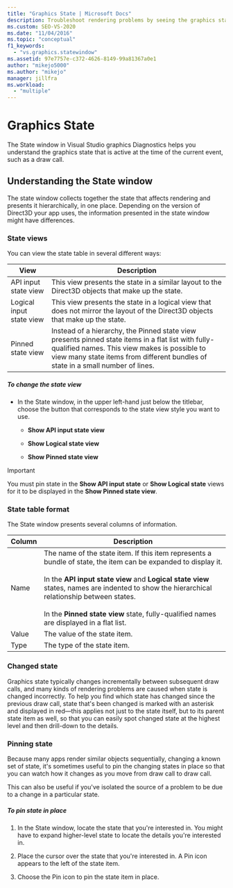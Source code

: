 ```yaml
---
title: "Graphics State | Microsoft Docs"
description: Troubleshoot rendering problems by seeing the graphics state for each draw call. The parts of the state that changed from the previous call are highlighted.
ms.custom: SEO-VS-2020
ms.date: "11/04/2016"
ms.topic: "conceptual"
f1_keywords:
  - "vs.graphics.statewindow"
ms.assetid: 97e7757e-c372-4626-8149-99a81367a0e1
author: "mikejo5000"
ms.author: "mikejo"
manager: jillfra
ms.workload:
  - "multiple"
---
```

# Graphics State
The State window in Visual Studio graphics Diagnostics helps you understand the graphics state that is active at the time of the current event, such as a draw call.

## Understanding the State window
 The state window collects together the state that affects rendering and presents it hierarchically, in one place. Depending on the version of Direct3D your app uses, the information presented in the state window might have differences.

### State views
 You can view the state table in several different ways:

|View|Description|
|----------|-----------------|
|API input state view|This view presents the state in a similar layout to the Direct3D objects that make up the state.|
|Logical input state view|This view presents the state in a logical view that does not mirror the layout of the Direct3D objects that make up the state.|
|Pinned state view|Instead of a hierarchy, the Pinned state view presents pinned state items in a flat list with fully-qualified names. This view makes is possible to view many state items from different bundles of state in a small number of lines.|

##### To change the state view

- In the State window, in the upper left-hand just below the titlebar, choose the button that corresponds to the state view style you want to use.

  - **Show API input state view**

  - **Show Logical state view**

  - **Show Pinned state view**

> [!IMPORTANT]
> You must pin state in the **Show API input state** or **Show Logical state** views for it to be displayed in the **Show Pinned state view**.

### State table format
 The State window presents several columns of information.

|Column|Description|
|------------|-----------------|
|Name|The name of the state item. If this item represents a bundle of state, the item can be expanded to display it.<br /><br /> In the **API input state view** and **Logical state view** states, names are indented to show the hierarchical relationship between states.<br /><br /> In the **Pinned state view** state, fully-qualified names are displayed in a flat list.|
|Value|The value of the state item.|
|Type|The type of the state item.|

### Changed state
 Graphics state typically changes incrementally between subsequent draw calls, and many kinds of rendering problems are caused when state is changed incorrectly. To help you find which state has changed since the previous draw call, state that's been changed is marked with an asterisk and displayed in red—this applies not just to the state itself, but to its parent state item as well, so that you can easily spot changed state at the highest level and then drill-down to the details.

### Pinning state
 Because many apps render similar objects sequentially, changing a known set of state, it's sometimes useful to pin the changing states in place so that you can watch how it changes as you move from draw call to draw call.

 This can also be useful if you've isolated the source of a problem to be due to a change in a particular state.

##### To pin state in place

1. In the State window, locate the state that you're interested in. You might have to expand higher-level state to locate the details you're interested in.

2. Place the cursor over the state that you're interested in. A Pin icon appears to the left of the state item.

3. Choose the Pin icon to pin the state item in place.
